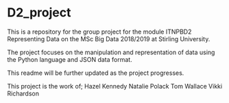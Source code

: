 # D2_project

This is a repository for the group project for the module ITNPBD2 Representing Data on the MSc Big Data 2018/2019 at Stirling University.

The project focuses on the manipulation and representation of data using the Python language and JSON data format.

This readme will be further updated as the project progresses.

This project is the work of;
Hazel Kennedy
Natalie Polack
Tom Wallace
Vikki Richardson

